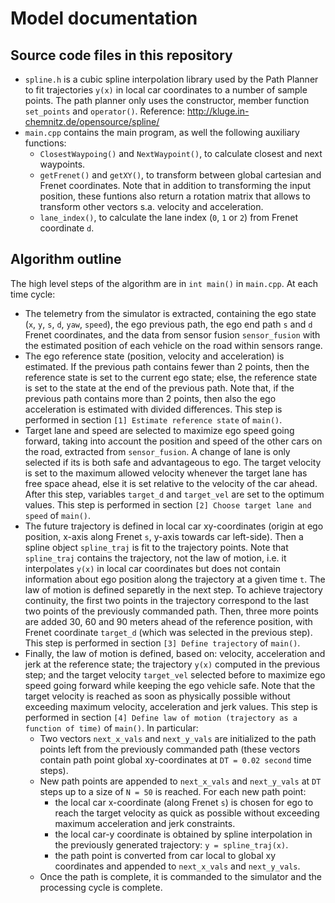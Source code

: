 # Model documentation
## Source code files in this repository
* `spline.h` is a cubic spline interpolation library used by the Path Planner to fit trajectories `y(x)` in local car coordinates to a number of sample points.
The path planner only uses the constructor, member function `set_points` and `operator()`. Reference: http://kluge.in-chemnitz.de/opensource/spline/
* `main.cpp` contains the main program, as well the following auxiliary functions:
  * `ClosestWaypoing()` and `NextWaypoint()`, to calculate closest and next waypoints.
  * `getFrenet()` and `getXY()`, to transform between global cartesian and Frenet coordinates.
  Note that in addition to transforming the input position, these funtions also return a rotation matrix that allows to transform
  other vectors s.a. velocity and acceleration.
  * `lane_index()`, to calculate the lane index (`0`, `1` or `2`) from Frenet coordinate `d`.

## Algorithm outline
The high level steps of the algorithm are in `int main()` in `main.cpp`. At each time cycle:
* The telemetry from the simulator is extracted, containing the ego state (`x`, `y`, `s`, `d`, `yaw`, `speed`),
the ego previous path, the ego end path `s` and `d` Frenet coordinates, and the data from sensor fusion `sensor_fusion`
with the estimated position of each vehicle on the road within sensors range.
* The ego reference state (position, velocity and acceleration) is estimated.
If the previous path contains fewer than 2 points, then the reference state is set to the current ego state;
else, the reference state is set to the state at the end of the previous path.
Note that, if the previous path contains more than 2 points, then also the ego acceleration is estimated with divided differences.
This step is performed in section `[1] Estimate reference state` of `main()`.
* Target lane and speed are selected to maximize ego speed going forward, taking into account the position and speed of the other cars
on the road, extracted from `sensor_fusion`. A change of lane is only selected if its is both safe and advantageous to ego.
The target velocity is set to the maximum allowed velocity whenever the target lane has free space ahead, else it is set relative to
the velocity of the car ahead.
After this step, variables `target_d` and `target_vel` are set to the optimum values.
This step is performed in section `[2] Choose target lane and speed` of `main()`.
* The future trajectory is defined in local car xy-coordinates (origin at ego position, x-axis along Frenet `s`,
y-axis towards car left-side). Then a spline object `spline_traj` is fit to the trajectory points.
Note that `spline_traj` contains the trajectory, not the law of motion, i.e. it interpolates `y(x)` in local car coordinates but
does not contain information about ego position along the trajectory at a given time `t`. The law of motion is defined separetly in
the next step. To achieve trajectory continuity, the first two points in the trajectory correspond to the last two points of the
previously commanded path. Then, three more points are added 30, 60 and 90 meters ahead of the reference position, with Frenet
coordinate `target_d` (which was selected in the previous step).
This step is performed in section `[3] Define trajectory` of `main()`.
* Finally, the law of motion is defined, based on: velocity, acceleration and jerk at the reference state;
the trajectory `y(x)` computed in the previous step; and the target velocity `target_vel` selected before to maximize ego
speed going forward while keeping the ego vehicle safe. Note that the target velocity is reached as soon as physically possible
without exceeding maximum velocity, acceleration and jerk values.
This step is performed in section `[4] Define law of motion (trajectory as a function of time)` of `main()`.
In particular:
  * Two vectors `next_x_vals` and `next_y_vals` are initialized to the path points left from the previously commanded path
  (these vectors contain path point global xy-coordinates at `DT = 0.02 second` time steps).
  * New path points are appended to `next_x_vals` and `next_y_vals` at `DT` steps up to a size of `N = 50` is reached. For each
  new path point:
    * the local car x-coordinate (along Frenet `s`) is chosen for ego to reach the target velocity as quick as possible without
    exceeding maximum acceleration and jerk constraints.
    * the local car-y coordinate is obtained by spline interpolation in the previously generated trajectory: `y = spline_traj(x)`.
    * the path point is converted from car local to global xy coordinates and appended to `next_x_vals` and `next_y_vals`.
  * Once the path is complete, it is commanded to the simulator and the processing cycle is complete.
